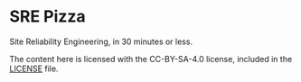 # SRE Pizza

Site Reliability Engineering, in 30 minutes or less.

The content here is licensed with the CC-BY-SA-4.0 license, included in the [LICENSE](LICENSE) file.
